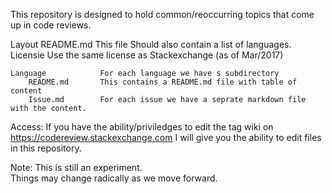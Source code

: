 This repository is designed to hold common/reoccurring topics that come up in code reviews.

Layout
    README.md           This file
                        Should also contain a list of languages.
    Licensie            Use the same license as Stackexchange (as of Mar/2017)
                        
    Language            For each language we have s subdirectory
        README.md       This contains a README.md file with table of content
        Issue.md        For each issue we have a seprate markdown file with the content.


Access:
    If you have the ability/priviledges to edit the tag wiki on https://codereview.stackexchange.com I will give you the ability to edit files in this repository.

Note:
    This is still an experiment.  
    Things may change radically as we move forward.
